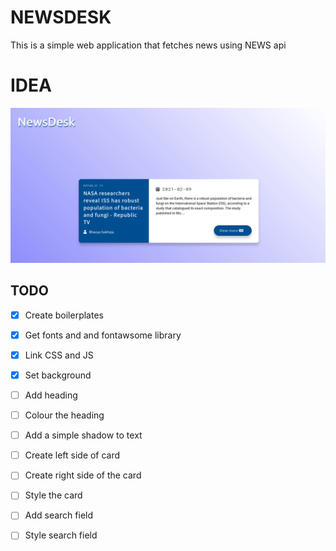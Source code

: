# NEWSDESK

This is a simple web application that fetches news using NEWS api

# IDEA
![screenshot](./screenshot.png)

## TODO
- [x] Create boilerplates

- [x] Get fonts and and fontawsome library

- [x] Link CSS and JS

- [x] Set background

- [ ] Add heading

- [ ] Colour the heading

- [ ] Add a simple shadow to text

- [ ] Create left side of card

- [ ] Create right side of the card

- [ ] Style the card

- [ ] Add search field

- [ ] Style search field
 